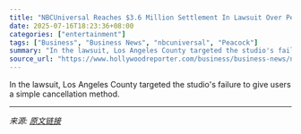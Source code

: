 ```yaml
---
title: "NBCUniversal Reaches $3.6 Million Settlement In Lawsuit Over Peacock Subscription Cancellations"
date: 2025-07-16T18:23:36+08:00
categories: ["entertainment"]
tags: ["Business", "Business News", "nbcuniversal", "Peacock"]
summary: "In the lawsuit, Los Angeles County targeted the studio's failure to give users a simple cancellation method."
source_url: "https://www.hollywoodreporter.com/business/business-news/nbcuniversal-settlement-lawsuit-peacock-subscription-1236317484/"
---
```


In the lawsuit, Los Angeles County targeted the studio's failure to give users a simple cancellation method.

---

*来源: [原文链接](https://www.hollywoodreporter.com/business/business-news/nbcuniversal-settlement-lawsuit-peacock-subscription-1236317484/)*
